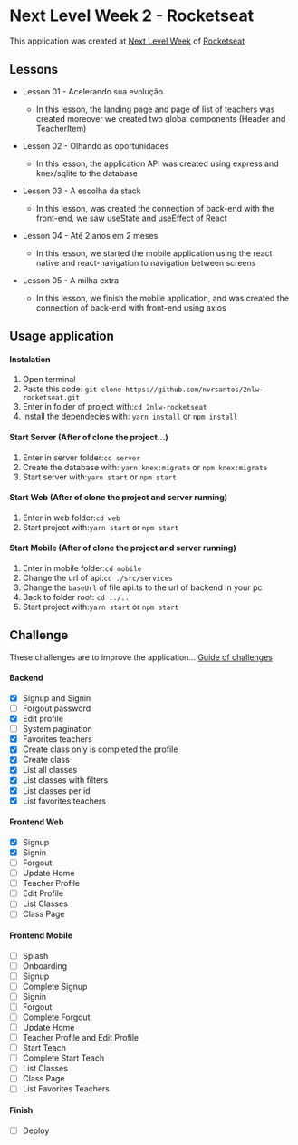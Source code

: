 # Next Level Week 2 - Rocketseat
This application was created at [Next Level Week](https://nextlevelweek.com/)  of [Rocketseat](https://rocketseat.com.br)

## Lessons
  - Lesson 01 - Acelerando sua evolução
    * In this lesson, the landing page and page of list of teachers was created moreover we created two global components (Header and TeacherItem)

  - Lesson 02 - Olhando as oportunidades
    * In this lesson, the application API was created using express and knex/sqlite to the database

  - Lesson 03 - A escolha da stack
    * In this lesson, was created the connection of back-end with the front-end, we saw useState and useEffect of React

  - Lesson 04 - Até 2 anos em 2 meses
    * In this lesson, we started the mobile application using the react native and react-navigation to navigation between screens

  - Lesson 05 - A milha extra
    * In this lesson, we finish the mobile application, and was created the connection of back-end with front-end using axios

## Usage application
#### Instalation
   1. Open terminal
   2. Paste this code: `git clone https://github.com/nvrsantos/2nlw-rocketseat.git`
   3. Enter in folder of project with:`cd 2nlw-rocketseat`
   4. Install the dependecies with: `yarn install` or `npm install`
  
#### Start Server (After of clone the project...)
   1. Enter in server folder:`cd server`
   2. Create the database with: `yarn knex:migrate` or `npm knex:migrate`
   3. Start server with:`yarn start` or `npm start`
   
#### Start Web (After of clone the project and server running)
   1. Enter in web folder:`cd web`
   2. Start project with:`yarn start` or `npm start`
      
#### Start Mobile (After of clone the project and server running)
   1. Enter in mobile folder:`cd mobile`
   2. Change the url of api:`cd ./src/services`
   3. Change the `baseUrl` of file api.ts to the url of backend in your pc
   4. Back to folder root: `cd ../..`
   5. Start project with:`yarn start` or `npm start`
   
## Challenge
These challenges are to improve the application...
[Guide of challenges](https://www.notion.so/Vers-o-2-0-Proffy-eefca1b981694cd0a895613bc6235970)
#### Backend
  - [x] Signup and Signin
  - [ ] Forgout password
  - [x] Edit profile
  - [ ] System pagination
  - [x] Favorites teachers
  - [x] Create class only is completed the profile
  - [x] Create class
  - [x] List all classes
  - [x] List classes with filters
  - [x] List classes per id
  - [x] List favorites teachers
  
 #### Frontend Web
  - [x] Signup
  - [x] Signin
  - [ ] Forgout
  - [ ] Update Home
  - [ ] Teacher Profile
  - [ ] Edit Profile
  - [ ] List Classes
  - [ ] Class Page
  
#### Frontend Mobile
  - [ ] Splash
  - [ ] Onboarding
  - [ ] Signup
  - [ ] Complete Signup
  - [ ] Signin
  - [ ] Forgout
  - [ ] Complete Forgout
  - [ ] Update Home
  - [ ] Teacher Profile and Edit Profile
  - [ ] Start Teach
  - [ ] Complete Start Teach
  - [ ] List Classes
  - [ ] Class Page
  - [ ] List Favorites Teachers
  
#### Finish
  - [ ] Deploy
